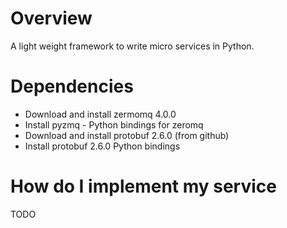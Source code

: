# Overview

A light weight framework to write micro services in Python.

# Dependencies

- Download and install zermomq 4.0.0
- Install pyzmq - Python bindings for zeromq
- Download and install protobuf 2.6.0 (from github)
- Install protobuf 2.6.0 Python bindings

# How do I implement my service

TODO

